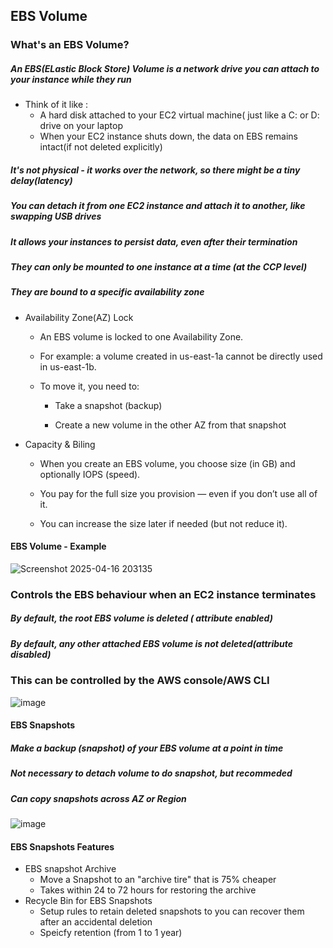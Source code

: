 ## EBS Volume

### What's an EBS Volume?

##### An EBS(ELastic Block Store) Volume is a network drive you can attach to your instance while they run
* Think of it like :
	* A hard disk attached to your EC2 virtual machine( just like a C: or D: drive on your laptop
	* When your EC2 instance shuts down, the data on EBS remains intact(if not deleted explicitly)
##### It's not physical - it works over the network, so there might be a tiny delay(latency)
##### You can detach it from one EC2 instance and attach it to another, like swapping USB drives
##### It allows your instances to persist data, even after their termination 
##### They can only be mounted to one instance at a time (at the CCP level)
##### They are bound to a specific availability zone

* Availability Zone(AZ) Lock 
	* An EBS volume is locked to one Availability Zone.

	* For example: a volume created in us-east-1a cannot be directly used in us-east-1b.

	* To move it, you need to:

		* Take a snapshot (backup)

		* Create a new volume in the other AZ from that snapshot


* Capacity & Biling
  	* When you create an EBS volume, you choose size (in GB) and optionally IOPS (speed).

	* You pay for the full size you provision — even if you don’t use all of it.

	* You can increase the size later if needed (but not reduce it).


#### EBS Volume - Example

![Screenshot 2025-04-16 203135](https://github.com/user-attachments/assets/596121ee-e609-4d45-94c4-02f4ee0416af)


### Controls the EBS behaviour when an EC2 instance terminates
##### By default, the root EBS volume is deleted ( attribute enabled)
##### By default, any other attached EBS volume is not deleted(attribute disabled)
### This can be controlled by the AWS console/AWS CLI

![image](https://github.com/user-attachments/assets/1a21ad03-09cd-4e0f-8c6d-086aaf7897ab)





#### EBS Snapshots
##### Make a backup (snapshot) of your EBS volume at a point in time
##### Not necessary to detach volume to do snapshot, but recommeded 
##### Can copy snapshots across AZ or Region

![image](https://github.com/user-attachments/assets/32973338-1356-4195-a579-9b4e56340005)


#### EBS Snapshots Features
* EBS snapshot Archive
	* Move a Snapshot to an "archive tire" that is 75% cheaper
	* Takes within 24 to 72 hours for restoring the archive
* Recycle Bin for EBS Snapshots
	* Setup rules to retain deleted snapshots to you can recover them after an accidental deletion
	* Speicfy retention (from 1 to 1 year)


